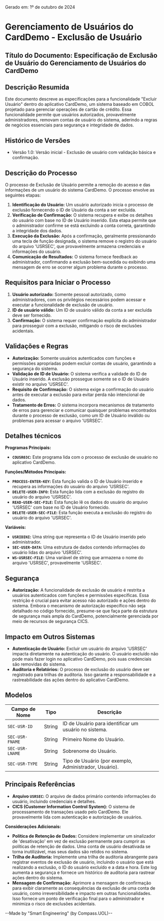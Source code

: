 Gerado em: 1º de outubro de 2024

# Gerenciamento de Usuários do CardDemo - Exclusão de Usuário

## Título do Documento: Especificação de Exclusão de Usuário do Gerenciamento de Usuários do CardDemo

## Descrição Resumida

Este documento descreve as especificações para a funcionalidade "Excluir Usuário" dentro do aplicativo CardDemo, um sistema baseado em COBOL projetado para gerenciar operações de cartão de crédito. Essa funcionalidade permite que usuários autorizados, provavelmente administradores, removam contas de usuário do sistema, aderindo a regras de negócios essenciais para segurança e integridade de dados.

## Histórico de Versões

- Versão 1.0: Versão inicial - Exclusão de usuário com validação básica e confirmação.

## Descrição do Processo

O processo de Exclusão de Usuário permite a remoção do acesso e das informações de um usuário do sistema CardDemo. O processo envolve as seguintes etapas:

1. **Identificação do Usuário:** Um usuário autorizado inicia o processo de exclusão fornecendo o ID de Usuário da conta a ser excluída.
2. **Verificação de Confirmação:** O sistema recupera e exibe os detalhes do usuário com base no ID de Usuário inserido. Esta etapa permite que o administrador confirme se está excluindo a conta correta, garantindo a integridade dos dados.
3. **Execução da Exclusão:** Após a confirmação, geralmente pressionando uma tecla de função designada, o sistema remove o registro do usuário do arquivo 'USRSEC', que provavelmente armazena credenciais e informações do usuário.
4. **Comunicação de Resultados:** O sistema fornece feedback ao administrador, confirmando a exclusão bem-sucedida ou exibindo uma mensagem de erro se ocorrer algum problema durante o processo.

## Requisitos para Iniciar o Processo

1. **Usuário autorizado:** Somente pessoal autorizado, como administradores, com os privilégios necessários podem acessar e executar a funcionalidade de exclusão de usuário.
2. **ID de usuário válido:** Um ID de usuário válido da conta a ser excluída deve ser fornecido.
3. **Confirmação:** O sistema requer confirmação explícita do administrador para prosseguir com a exclusão, mitigando o risco de exclusões acidentais.

## Validações e Regras

* **Autorização:** Somente usuários autenticados com funções e permissões apropriadas podem excluir contas de usuário, garantindo a segurança do sistema.
* **Validação de ID de Usuário:** O sistema verifica a validade do ID de Usuário inserido. A exclusão prossegue somente se o ID de Usuário existir no arquivo 'USRSEC'.
* **Requisito de Confirmação:** O sistema exige a confirmação do usuário antes de executar a exclusão para evitar perda não intencional de dados.
* **Tratamento de Erros:** O sistema incorpora mecanismos de tratamento de erros para gerenciar e comunicar quaisquer problemas encontrados durante o processo de exclusão, como um ID de Usuário inválido ou problemas para acessar o arquivo 'USRSEC'.

## Detalhes técnicos

**Programas Principais:**

* **`COUSR03C`:** Este programa lida com o processo de exclusão de usuário no aplicativo CardDemo.

**Funções/Métodos Principais:**

* **`PROCESS-ENTER-KEY`:** Esta função valida o ID de Usuário inserido e recupera as informações do usuário do arquivo 'USRSEC'.
* **`DELETE-USER-INFO`:** Esta função lida com a exclusão do registro do usuário do arquivo 'USRSEC'.
* **`READ-USER-SEC-FILE`:** Esta função lê os dados do usuário do arquivo 'USRSEC' com base no ID de Usuário fornecido.
* **`DELETE-USER-SEC-FILE`:** Esta função executa a exclusão do registro do usuário do arquivo 'USRSEC'.

**Variáveis:**

* **`USRIDINI`:** Uma string que representa o ID de Usuário inserido pelo administrador.
* **`SEC-USER-DATA`:** Uma estrutura de dados contendo informações do usuário lidas do arquivo 'USRSEC'.
* **`WS-USRSEC-FILE`:** Uma variável de string que armazena o nome do arquivo 'USRSEC', provavelmente 'USRSEC'.

## Segurança

* **Autorização:** A funcionalidade de exclusão de usuário é restrita a usuários autenticados com funções e permissões específicas. Essa restrição é crucial para evitar acesso não autorizado e ações dentro do sistema. Embora o mecanismo de autorização específico não seja detalhado no código fornecido, presume-se que faça parte da estrutura de segurança mais ampla do CardDemo, potencialmente gerenciada por meio de recursos de segurança CICS.

## Impacto em Outros Sistemas

* **Autenticação de Usuário:** Excluir um usuário do arquivo 'USRSEC' impacta diretamente na autenticação do usuário. O usuário excluído não pode mais fazer login no aplicativo CardDemo, pois suas credenciais são removidas do sistema.
* **Auditoria e Relatórios:** O processo de exclusão do usuário deve ser registrado para trilhas de auditoria. Isso garante a responsabilidade e a rastreabilidade das ações dentro do aplicativo CardDemo.

## Modelos

| Campo de Nome      | Tipo   | Descrição                                      |
|-------------------|--------|--------------------------------------------------|
| `SEC-USR-ID`     | String | ID de Usuário para identificar um usuário no sistema. |
| `SEC-USR-FNAME`  | String | Primeiro Nome do Usuário.                             |
| `SEC-USR-LNAME`  | String | Sobrenome do Usuário.                              |
| `SEC-USR-TYPE`   | String | Tipo de Usuário (por exemplo, Administrador, Usuário).       |

## Principais Referências

* **Arquivo `USRSEC`:** O arquivo de dados primário contendo informações do usuário, incluindo credenciais e detalhes.
* **CICS (Customer Information Control System):** O sistema de processamento de transações usado pelo CardDemo. Ele provavelmente lida com autenticação e autorização de usuários.

**Considerações Adicionais:**

* **Política de Retenção de Dados:** Considere implementar um sinalizador de 'desativação' em vez de exclusão permanente para cumprir as políticas de retenção de dados. Uma conta de usuário desativada se torna inutilizável, mas seus dados são retidos no sistema.
* **Trilha de Auditoria:** Implemente uma trilha de auditoria abrangente para registrar eventos de exclusão de usuário, incluindo o usuário que está realizando a exclusão, o ID do usuário excluído e a data e hora. Este log aumenta a segurança e fornece um histórico de auditoria para rastrear ações dentro do sistema.
* **Mensagem de Confirmação:** Aprimore a mensagem de confirmação para exibir claramente as consequências da exclusão de uma conta de usuário, como irreversibilidade e impacto em outras funcionalidades. Isso fornece um ponto de verificação final para o administrador e minimiza o risco de exclusões acidentais.

--Made by "Smart Engineering" (by Compass.UOL)--